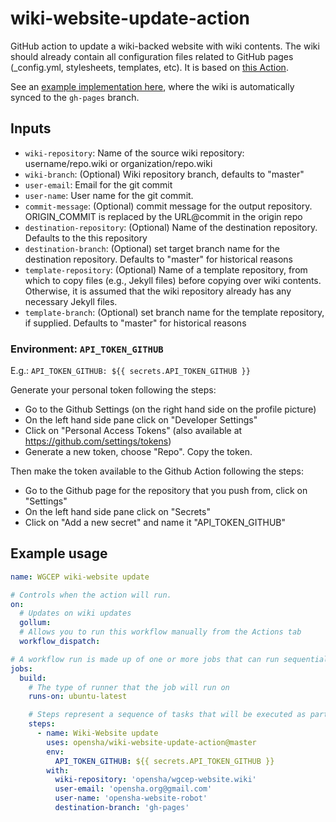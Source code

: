 # wiki-website-update-action

GitHub action to update a wiki-backed website with wiki contents. The wiki should already contain all configuration files related to GitHub pages (\_config.yml, stylesheets, templates, etc). It is based on [this Action](https://github.com/cpina/github-action-push-to-another-repository).

See an [example implementation here](https://github.com/kevinmilner/wiki-website-demo), where the wiki is automatically synced to the `gh-pages` branch.

## Inputs

* `wiki-repository`: Name of the source wiki repository: username/repo.wiki or organization/repo.wiki
* `wiki-branch`: (Optional) Wiki repository branch, defaults to "master"
* `user-email`: Email for the git commit
* `user-name`: User name for the git commit.
* `commit-message`: (Optional) commit message for the output repository. ORIGIN_COMMIT is replaced by the URL@commit in the origin repo
* `destination-repository`: (Optional) Name of the destination repository. Defaults to the this repository
* `destination-branch`: (Optional) set target branch name for the destination repository. Defaults to "master" for historical reasons
* `template-repository`: (Optional) Name of a template repository, from which to copy files (e.g., Jekyll files) before copying over wiki contents. Otherwise, it is assumed that the wiki repository already has any necessary Jekyll files.
* `template-branch`: (Optional) set branch name for the template repository, if supplied. Defaults to "master" for historical reasons

### Environment: `API_TOKEN_GITHUB`

E.g.:
  `API_TOKEN_GITHUB: ${{ secrets.API_TOKEN_GITHUB }}`

Generate your personal token following the steps:
* Go to the Github Settings (on the right hand side on the profile picture)
* On the left hand side pane click on "Developer Settings"
* Click on "Personal Access Tokens" (also available at https://github.com/settings/tokens)
* Generate a new token, choose "Repo". Copy the token.

Then make the token available to the Github Action following the steps:
* Go to the Github page for the repository that you push from, click on "Settings"
* On the left hand side pane click on "Secrets"
* Click on "Add a new secret" and name it "API_TOKEN_GITHUB"

## Example usage
```yaml
name: WGCEP wiki-website update

# Controls when the action will run. 
on:
  # Updates on wiki updates
  gollum:
  # Allows you to run this workflow manually from the Actions tab
  workflow_dispatch:

# A workflow run is made up of one or more jobs that can run sequentially or in parallel
jobs:
  build:
    # The type of runner that the job will run on
    runs-on: ubuntu-latest

    # Steps represent a sequence of tasks that will be executed as part of the job
    steps:
      - name: Wiki-Website update
        uses: opensha/wiki-website-update-action@master
        env:
          API_TOKEN_GITHUB: ${{ secrets.API_TOKEN_GITHUB }}
        with:
          wiki-repository: 'opensha/wgcep-website.wiki'
          user-email: 'opensha.org@gmail.com'
          user-name: 'opensha-website-robot'
          destination-branch: 'gh-pages'
```
